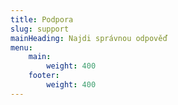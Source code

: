 ```yaml
---
title: Podpora
slug: support
mainHeading: Najdi správnou odpověď
menu:
    main:
        weight: 400
    footer:
        weight: 400
---
```

